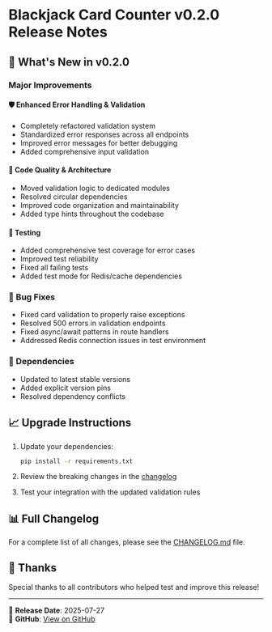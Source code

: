 # Blackjack Card Counter v0.2.0 Release Notes

## 🚀 What's New in v0.2.0

### Major Improvements

#### 🛡️ Enhanced Error Handling & Validation
- Completely refactored validation system
- Standardized error responses across all endpoints
- Improved error messages for better debugging
- Added comprehensive input validation

#### 🔄 Code Quality & Architecture
- Moved validation logic to dedicated modules
- Resolved circular dependencies
- Improved code organization and maintainability
- Added type hints throughout the codebase

#### 🧪 Testing
- Added comprehensive test coverage for error cases
- Improved test reliability
- Fixed all failing tests
- Added test mode for Redis/cache dependencies

### 🐛 Bug Fixes
- Fixed card validation to properly raise exceptions
- Resolved 500 errors in validation endpoints
- Fixed async/await patterns in route handlers
- Addressed Redis connection issues in test environment

### 🔄 Dependencies
- Updated to latest stable versions
- Added explicit version pins
- Resolved dependency conflicts

## 📈 Upgrade Instructions

1. Update your dependencies:
   ```bash
   pip install -r requirements.txt
   ```

2. Review the breaking changes in the [changelog](CHANGELOG.md)

3. Test your integration with the updated validation rules

## 📊 Full Changelog

For a complete list of all changes, please see the [CHANGELOG.md](CHANGELOG.md) file.

## 🙏 Thanks

Special thanks to all contributors who helped test and improve this release!

---

📅 **Release Date**: 2025-07-27  
🔗 **GitHub**: [View on GitHub](https://github.com/nikolaini-byte/blackjack-card-counter)
